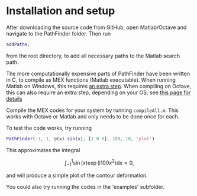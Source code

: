 # Installation and setup

After downloading the source code from GitHub, open Matlab/Octave and navigate to the PathFinder folder. Then run
```matlab
addPaths;
```
from the root directory, to add all necessary paths to the Matlab search path.

The more computationally expensive parts of PathFinder have been written in C, to compile as MEX functions (Matlab executable). When running Matlab on Windows, this requires [an extra step](#windows). When compiling on Octave, this can also require an extra step, depending on your OS; see [this page for details](#octave)

Compile the MEX codes for your system by running ```compileAll.m```. This works with Octave or Matlab and only needs to be done once for each.


To test the code works, try running
```matlab
PathFinder(-1, 1, @(x) sin(x), [1 0 0], 100, 10, 'plot')
```
This approximates the integral

$$
\int_{-1}^1\sin(x)\exp(\mathrm{i}100x^2)\mathrm{d}x=0,
$$

and will produce a simple plot of the contour deformation.

You could also try running the codes in the 'examples' subfolder.